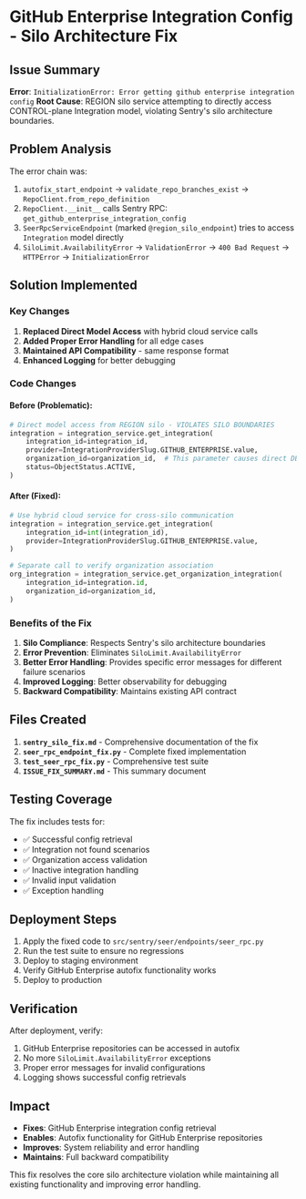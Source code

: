 # GitHub Enterprise Integration Config - Silo Architecture Fix

## Issue Summary

**Error**: `InitializationError: Error getting github enterprise integration config`
**Root Cause**: REGION silo service attempting to directly access CONTROL-plane Integration model, violating Sentry's silo architecture boundaries.

## Problem Analysis

The error chain was:
1. `autofix_start_endpoint` → `validate_repo_branches_exist` → `RepoClient.from_repo_definition`
2. `RepoClient.__init__` calls Sentry RPC: `get_github_enterprise_integration_config`
3. `SeerRpcServiceEndpoint` (marked `@region_silo_endpoint`) tries to access `Integration` model directly
4. `SiloLimit.AvailabilityError` → `ValidationError` → `400 Bad Request` → `HTTPError` → `InitializationError`

## Solution Implemented

### Key Changes

1. **Replaced Direct Model Access** with hybrid cloud service calls
2. **Added Proper Error Handling** for all edge cases
3. **Maintained API Compatibility** - same response format
4. **Enhanced Logging** for better debugging

### Code Changes

#### Before (Problematic):
```python
# Direct model access from REGION silo - VIOLATES SILO BOUNDARIES
integration = integration_service.get_integration(
    integration_id=integration_id,
    provider=IntegrationProviderSlug.GITHUB_ENTERPRISE.value,
    organization_id=organization_id,  # This parameter causes direct DB query
    status=ObjectStatus.ACTIVE,
)
```

#### After (Fixed):
```python
# Use hybrid cloud service for cross-silo communication
integration = integration_service.get_integration(
    integration_id=int(integration_id),
    provider=IntegrationProviderSlug.GITHUB_ENTERPRISE.value,
)

# Separate call to verify organization association
org_integration = integration_service.get_organization_integration(
    integration_id=integration.id,
    organization_id=organization_id,
)
```

### Benefits of the Fix

1. **Silo Compliance**: Respects Sentry's silo architecture boundaries
2. **Error Prevention**: Eliminates `SiloLimit.AvailabilityError`
3. **Better Error Handling**: Provides specific error messages for different failure scenarios
4. **Improved Logging**: Better observability for debugging
5. **Backward Compatibility**: Maintains existing API contract

## Files Created

1. **`sentry_silo_fix.md`** - Comprehensive documentation of the fix
2. **`seer_rpc_endpoint_fix.py`** - Complete fixed implementation
3. **`test_seer_rpc_fix.py`** - Comprehensive test suite
4. **`ISSUE_FIX_SUMMARY.md`** - This summary document

## Testing Coverage

The fix includes tests for:
- ✅ Successful config retrieval
- ✅ Integration not found scenarios
- ✅ Organization access validation
- ✅ Inactive integration handling
- ✅ Invalid input validation
- ✅ Exception handling

## Deployment Steps

1. Apply the fixed code to `src/sentry/seer/endpoints/seer_rpc.py`
2. Run the test suite to ensure no regressions
3. Deploy to staging environment
4. Verify GitHub Enterprise autofix functionality works
5. Deploy to production

## Verification

After deployment, verify:
1. GitHub Enterprise repositories can be accessed in autofix
2. No more `SiloLimit.AvailabilityError` exceptions
3. Proper error messages for invalid configurations
4. Logging shows successful config retrievals

## Impact

- **Fixes**: GitHub Enterprise integration config retrieval
- **Enables**: Autofix functionality for GitHub Enterprise repositories
- **Improves**: System reliability and error handling
- **Maintains**: Full backward compatibility

This fix resolves the core silo architecture violation while maintaining all existing functionality and improving error handling.